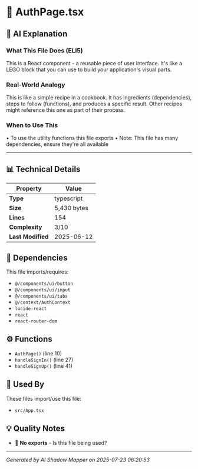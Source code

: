 # 📄 AuthPage.tsx

## 🤖 AI Explanation

### What This File Does (ELI5)
This is a React component - a reusable piece of user interface. It's like a LEGO block that you can use to build your application's visual parts.

### Real-World Analogy
This is like a simple recipe in a cookbook. It has ingredients (dependencies), steps to follow (functions), and produces a specific result. Other recipes might reference this one as part of their process.

### When to Use This
• To use the utility functions this file exports
• Note: This file has many dependencies, ensure they're all available

---

## 📊 Technical Details

| Property | Value |
|----------|-------|
| **Type** | typescript |
| **Size** | 5,430 bytes |
| **Lines** | 154 |
| **Complexity** | 3/10 |
| **Last Modified** | 2025-06-12 |

## 🔗 Dependencies

This file imports/requires:

- `@/components/ui/button`
- `@/components/ui/input`
- `@/components/ui/tabs`
- `@/context/AuthContext`
- `lucide-react`
- `react`
- `react-router-dom`

## ⚙️ Functions

-  `AuthPage()` (line 10)
-  `handleSignIn()` (line 27)
-  `handleSignUp()` (line 41)

## 🔄 Used By

These files import/use this file:

- `src/App.tsx`

## 💡 Quality Notes

- 🤔 **No exports** - Is this file being used?

---
*Generated by AI Shadow Mapper on 2025-07-23 06:20:53*